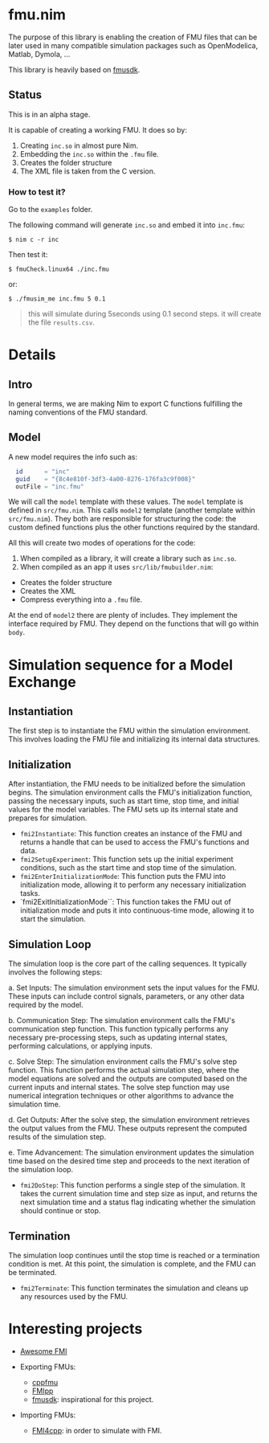 # fmu.nim
The purpose of this library is enabling the creation of FMU files that can be later used in many compatible simulation packages such as OpenModelica, Matlab, Dymola, ...

This library is heavily based on [fmusdk](https://github.com/qtronic/fmusdk).

## Status
This is in an alpha stage. 

It is capable of creating a working FMU. It does so by:

1. Creating `inc.so` in almost pure Nim. 
2. Embedding the `inc.so` within the `.fmu` file. 
3. Creates the folder structure 
4. The XML file is taken from the C version.

### How to test it?
Go to the `examples` folder.

The following command will generate `inc.so` and embed it into `inc.fmu`:
```
$ nim c -r inc
```

Then test it:
```
$ fmuCheck.linux64 ./inc.fmu
```
or:
```
$ ./fmusim_me inc.fmu 5 0.1
```
> this will simulate during 5seconds using 0.1 second steps. it will create the file `results.csv`.

# Details
## Intro
In general terms, we are making Nim to export C functions fulfilling the naming conventions of the FMU standard.

## Model
A new model requires the info such as:
```nim
  id      = "inc"
  guid    = "{8c4e810f-3df3-4a00-8276-176fa3c9f008}"
  outFile = "inc.fmu"
```

We will call the `model` template with these values. The `model` template is defined in `src/fmu.nim`. This calls `model2` template (another template within `src/fmu.nim`). They both are responsible for structuring the code: the custom defined functions plus the other functions required by the standard.

All this will create two modes of operations for the code:

1. When compiled as a library, it will create a library such as `inc.so`.
2. When compiled as an app it uses `src/lib/fmubuilder.nim`:
  
  - Creates the folder structure
  - Creates the XML
  - Compress everything into a `.fmu` file.


At the end of `model2` there are plenty of includes. They implement the interface required by FMU. They depend on the functions that will go within `body`.


# Simulation sequence for a Model Exchange
## Instantiation
The first step is to instantiate the FMU within the simulation environment. This involves loading the FMU file and initializing its internal data structures.

## Initialization
After instantiation, the FMU needs to be initialized before the simulation begins. The simulation environment calls the FMU's initialization function, passing the necessary inputs, such as start time, stop time, and initial values for the model variables. The FMU sets up its internal state and prepares for simulation.

- `fmi2Instantiate`: This function creates an instance of the FMU and returns a handle that can be used to access the FMU's functions and data.
- `fmi2SetupExperiment`: This function sets up the initial experiment conditions, such as the start time and stop time of the simulation.
- `fmi2EnterInitializationMode`: This function puts the FMU into initialization mode, allowing it to perform any necessary initialization tasks.
- `fmi2ExitInitializationMode``: This function takes the FMU out of initialization mode and puts it into continuous-time mode, allowing it to start the simulation.

## Simulation Loop
The simulation loop is the core part of the calling sequences. It typically involves the following steps:

a. Set Inputs: The simulation environment sets the input values for the FMU. These inputs can include control signals, parameters, or any other data required by the model.

b. Communication Step: The simulation environment calls the FMU's communication step function. This function typically performs any necessary pre-processing steps, such as updating internal states, performing calculations, or applying inputs.

c. Solve Step: The simulation environment calls the FMU's solve step function. This function performs the actual simulation step, where the model equations are solved and the outputs are computed based on the current inputs and internal states. The solve step function may use numerical integration techniques or other algorithms to advance the simulation time.

d. Get Outputs: After the solve step, the simulation environment retrieves the output values from the FMU. These outputs represent the computed results of the simulation step.

e. Time Advancement: The simulation environment updates the simulation time based on the desired time step and proceeds to the next iteration of the simulation loop.

- `fmi2DoStep`: This function performs a single step of the simulation. It takes the current simulation time and step size as input, and returns the next simulation time and a status flag indicating whether the simulation should continue or stop.

## Termination
The simulation loop continues until the stop time is reached or a termination condition is met. At this point, the simulation is complete, and the FMU can be terminated.

- `fmi2Terminate`: This function terminates the simulation and cleans up any resources used by the FMU.



# Interesting projects
- [Awesome FMI](https://github.com/traversaro/awesome-fmi)
 
- Exporting FMUs:

  - [cppfmu](https://github.com/viproma/cppfmu)
  - [FMIpp](https://github.com/fmipp/fmipp)
  - [fmusdk](https://github.com/qtronic/fmusdk): inspirational for this project.

- Importing FMUs:
  
  - [FMI4cpp](https://github.com/NTNU-IHB/FMI4cpp): in order to simulate with FMI.
